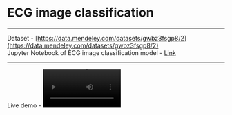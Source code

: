 # ECG image classification
***
Dataset - [https://data.mendeley.com/datasets/gwbz3fsgp8/2](https://data.mendeley.com/datasets/gwbz3fsgp8/2)  
Jupyter Notebook of ECG image classification model - [Link](https://github.com/mohdahmad242/ECG-image-classification/blob/main/ECG_Images_Classification.ipynb)
***
Live demo - 
<video src='https://user-images.githubusercontent.com/36775905/168422931-ec6c4912-4e73-4d78-93e2-0789daa832b0.mp4' width=180/>





